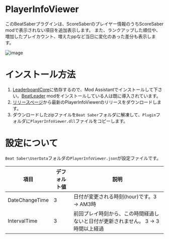# PlayerInfoViewer

このBeatSaberプラグインは、ScoreSaberのプレイヤー情報のうちScoreSaber modで表示されない項目を追加表示します。
また、ランクアップした順位や、増加したプレイカウント、増えたppなど当日に変化のあった差分も表示します。

![image](https://user-images.githubusercontent.com/14249877/189528035-bb499b8e-f5d3-4b56-ac56-00c6328a81c9.png)

# インストール方法
1. [LeaderboardCore](https://github.com/rithik-b/LeaderboardCore)に依存するので、Mod Assistantでインストールして下さい。[BeatLeader](https://github.com/BeatLeader/beatleader-mod) modをインストールしている人は既に導入されています。
2. [リリースページ](https://github.com/rynan4818/PlayerInfoViewer/releases)から最新のPlayerInfoViewerのリリースをダウンロードします。
3. ダウンロードしたzipファイルを`Beat Saber`フォルダに解凍して、`Plugin`フォルダに`PlayerInfoViewer.dll`ファイルをコピーします。

# 設定について
`Beat Saber\UserData`フォルダの`PlayerInfoViewer.json`が設定ファイルです。

| 項目 | デフォルト値 | 説明 |
|------|--------------|------|
| DateChangeTime | 3 | 日付が変更される時刻(hour)です。3 → AM3時 |
| IntervalTime | 3 | 前回プレイ時刻から、この時間経過しないと日付が更新されません。 3 → 3時間以上経過 |
